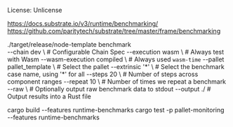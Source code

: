 License: Unlicense

https://docs.substrate.io/v3/runtime/benchmarking/
https://github.com/paritytech/substrate/tree/master/frame/benchmarking


./target/release/node-template benchmark \
    --chain dev \               # Configurable Chain Spec
    --execution wasm \          # Always test with Wasm
    --wasm-execution compiled \ # Always used `wasm-time`
    --pallet pallet_template \   # Select the pallet
    --extrinsic '\*' \          # Select the benchmark case name, using '*' for all
    --steps 20 \                # Number of steps across component ranges
    --repeat 10 \               # Number of times we repeat a benchmark
    --raw \                     # Optionally output raw benchmark data to stdout
    --output ./                 # Output results into a Rust file



cargo build --features runtime-benchmarks
cargo test -p pallet-monitoring --features runtime-benchmarks
